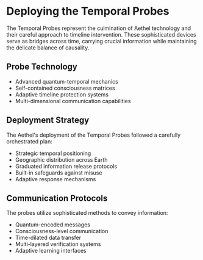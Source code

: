 # Deploying the Temporal Probes

The Temporal Probes represent the culmination of Aethel technology and their careful approach to timeline intervention. These sophisticated devices serve as bridges across time, carrying crucial information while maintaining the delicate balance of causality.

## Probe Technology

- Advanced quantum-temporal mechanics
- Self-contained consciousness matrices
- Adaptive timeline protection systems
- Multi-dimensional communication capabilities

## Deployment Strategy

The Aethel's deployment of the Temporal Probes followed a carefully orchestrated plan:

- Strategic temporal positioning
- Geographic distribution across Earth
- Graduated information release protocols
- Built-in safeguards against misuse
- Adaptive response mechanisms

## Communication Protocols

The probes utilize sophisticated methods to convey information:

- Quantum-encoded messages
- Consciousness-level communication
- Time-dilated data transfer
- Multi-layered verification systems
- Adaptive learning interfaces
